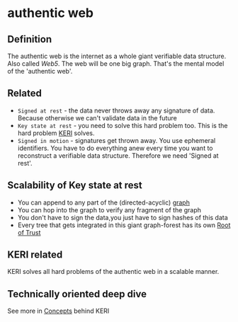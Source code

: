 # authentic web
## Definition

The authentic web is the internet as a whole giant verifiable data structure. Also called _Web5_. The web will be one big graph. That's the mental model of the 'authentic web'.

## Related
- `Signed at rest` - the data never throws away any signature of data. Because otherwise we can't validate data in the future
- `Key state at rest` - you need to solve this hard problem too. This is the hard problem [KERI](KERI) solves.
- `Signed in motion` - signatures get thrown away. You use ephemeral identifiers. You have to do everything anew every time you want to reconstruct a verifiable data structure. Therefore we need 'Signed at rest'. 

## Scalability of Key state at rest
- You can append to any part of the (directed-acyclic) [graph](directed-acyclic-graph)
- You can hop into the graph to verify any fragment of the graph
- You don't have to sign the data,you just have to sign hashes of this data
- Every tree that gets integrated in this giant graph-forest has its own [Root of Trust](root-of-trust)

## KERI related
KERI solves all hard problems of the authentic web in a scalable manner.

## Technically oriented deep dive
See more in [Concepts](https://weboftrust.github.io/keridoc/docs/concepts/concepts?level=2) behind KERI
